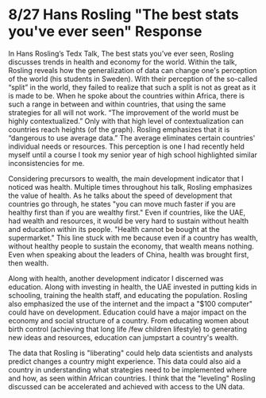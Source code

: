 # 8/27 Hans Rosling "The best stats you've ever seen" Response

 
In Hans Rosling’s Tedx Talk, The best stats you’ve ever seen, Rosling discusses trends in health and economy for the world. Within the talk, Rosling reveals how the generalization of data can change one's perception of the world (his students in Sweden). With their perception of the so-called “split” in the world, they failed to realize that such a split is not as great as it is made to be. When he spoke about the countries within Africa, there is such a range in between and within countries, that using the same strategies for all will not work. “The improvement of the world must be highly contextualized.” Only with that high level of contextualization can countries reach heights (of the graph). Rosling emphasizes that it is “dangerous to use average data.” The average eliminates certain countries' individual needs or resources. This perception is one I had recently held myself until a course I took my senior year of high school highlighted similar inconsistencies for me. 

Considering precursors to wealth, the main development indicator that I noticed was health. Multiple times throughout his talk, Rosling emphasizes the value of health. As he talks about the speed of development that countries go through, he states "you can move much faster if you are healthy first than if you are wealthy first." Even if countries, like the UAE, had wealth and resources, it would be very hard to sustain without health and education within its people. "Health cannot be bought at the supermarket." This line stuck with me because even if a country has wealth, without healthy people to sustain the economy, that wealth means nothing. Even when speaking about the leaders of China, health was brought first, then wealth. 

Along with health, another development indicator I discerned was education. Along with investing in health, the UAE invested in putting kids in schooling, training the health staff, and educating the population. Rosling also emphasized the use of the internet and the impact a "$100 computer" could have on development. Education could have a major impact on the economy and social structure of a country. From educating women about birth control (achieving that long life /few children lifestyle) to generating new ideas and resources, education can jumpstart a country's wealth.  

The data that Rosling is "liberating" could help data scientists and analysts predict changes a country might experience. This data could also aid a country in understanding what strategies need to be implemented where and how, as seen within African countries. I think that the "leveling" Rosling discussed can be accelerated and achieved with access to the UN data. 





